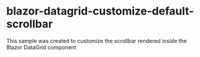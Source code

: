 # blazor-datagrid-customize-default-scrollbar
This sample was created to customize the scrollbar rendered inside the Blazor DataGrid component
